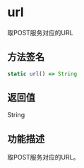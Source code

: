 # url

取POST服务对应的URL

## 方法签名
```typescript
static url() => String
```

## 返回值
String

## 功能描述
取POST服务对应的URL。 